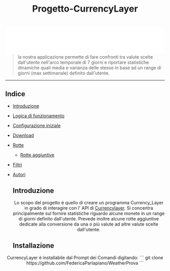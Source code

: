 <h1 align="center"> Progetto-CurrencyLayer</h1>
<h1 align="center"> <img src="currencylayer_logo.png"
  width=auto
  height=auto
  style="float:left;"> 
      </h1>
      
>la nostra applicazione permette di fare  confronti tra valute scelte dall'utente nell'arco temporale di 7 giorni e riportare statistiche dinamiche quali media e varianza delle stesse in base ad un range di giorni (max settimanale) definito dall'utente.
  ***
  
  ## Indice
  * [Introduzione](#introduzione)

* [Logica di funzionamento](#logica-di-funzionamento)

* [Configurazione iniziale](#configurazione-iniziale)

* [Download](#download)

* [Rotte](#rotte)
   * [Rotte aggiuntive](#rotte-aggiuntive)

* [Filtri](#filtri)

* [Autori](#autori)


  ## Introduzione
  <p align="center">Lo scopo del progetto è quello di creare un programma Currency_Layer in grado di interagire con l' API di  <a href="https://currencylayer.com/"      target="_blank">Currencylayer</a>.
  Si concentra principalmente sul fornire statistiche riguardo alcune monete in un range di giorni definito dall'utente. 
  Prevede inoltre alcune rotte aggiuntive dedicate alla conversione da una o più valute ad altre valute  scelte dall'utente.</p>
  
  ## Installazione
<p align="center">CurrencyLayer è installabile dal Prompt dei Comandi digitando:  
```
git clone https://github.com/FedericaParlapiano/WeatherProva 
```
  </p>


